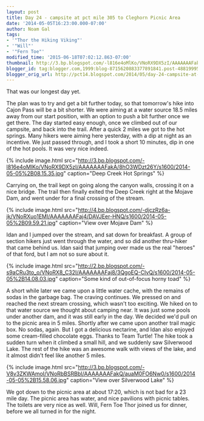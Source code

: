 ```yaml
---
layout: post
title: Day 24 - campsite at pct mile 305 to Cleghorn Picnic Area
date: '2014-05-05T16:23:00.000-07:00'
author: Noam Gal
tags:
- '"Thor the Hiking Viking"'
- '"Will"'
- '"Fern Toe"'
modified_time: '2015-06-18T07:02:12.863-07:00'
thumbnail: http://3.bp.blogspot.com/-l816e4oMlKo/VNoRX9DX5zI/AAAAAAAFakA/8hO3WDzt26Y/s72-c/2014-05-05%2B08.15.35.jpg
blogger_id: tag:blogger.com,1999:blog-8715620883377891841.post-4881999526228986701
blogger_orig_url: http://pct14.blogspot.com/2014/05/day-24-campsite-at-pct-mile-305-to.html
---
```


That was our longest day yet.

The plan was to try and get a bit further today, so that tomorrow's hike into Cajon Pass will be a bit shorter. We were aiming at a water source 18.5 miles away from our start position, with an option to push a bit further once we get there. The day started easy enough, once we climbed out of our campsite, and back into the trail. After a quick 2 miles we got to the hot springs. Many hikers were aiming here yesterday, with a dip at night as an incentive. We just passed through, and I took a short 10 minutes, dip in one of the hot pools. It was very nice indeed.

{% include image.html src="http://3.bp.blogspot.com/-l816e4oMlKo/VNoRX9DX5zI/AAAAAAAFakA/8hO3WDzt26Y/s1600/2014-05-05%2B08.15.35.jpg" caption="Deep Creek Hot Springs" %}

Carrying on, the trail kept on going along the canyon walls, crossing it on a nice bridge. The trail then finally exited the Deep Creek right at the Mojave Dam, and went under for a final crossing of the stream.

{% include image.html src="http://4.bp.blogspot.com/-djczRz6a-jk/VNoRXuo1EMI/AAAAAAAFaj4/DAVJEer-HNQ/s1600/2014-05-05%2B09.59.21.jpg" caption="View over Mojave Dam" %}

Idan and I jumped over the stream, and sat down for breakfast. A group of section hikers just went through the water, and so did another thru-hiker that came behind us. Idan said that jumping over made us the real "heroes" of that ford, but I am not so sure about it.

{% include image.html src="http://2.bp.blogspot.com/-s9aCRu3to_o/VNoRX8_C32I/AAAAAAAFaj8/3QgoEQ-CIvQ/s1600/2014-05-05%2B14.08.03.jpg" caption="Some kind of out-of-focus horny toad" %}

A short while later we came upon a little water cache, with the remains of sodas in the garbage bag. The craving continues. We pressed on and reached the next stream crossing, which wasn't too exciting. We hiked on to that water source we thought about camping near. It was just some pools under another dam, and it was still early in the day. We decided we'd pull on to the picnic area in 5 miles. Shortly after we came upon another trail magic box. No sodas, again. But I got a delicious nectarine, and Idan also enjoyed some cream-filled chocolate eggs. Thanks to Team Turtle! The hike took a sudden turn when it climbed a small hill, and we suddenly saw Silverwood Lake. The rest of the hike was an awesome walk with views of the lake, and it almost didn't feel like another 5 miles.

{% include image.html src="http://3.bp.blogspot.com/-V8v3ZKWAmoI/VNoRbBSRBbI/AAAAAAAFakQ/auaM0FO6Nw0/s1600/2014-05-05%2B15.58.06.jpg" caption="View over Silverwood Lake" %}

We got down to the picnic area at about 17:20, which is not bad for a 23 mile day. The picnic area has water, and nice pavilions with picnic tables. The toilets are very nice as well. Will, Fern Toe  Thor joined us for dinner, before we all turned in for the night.
